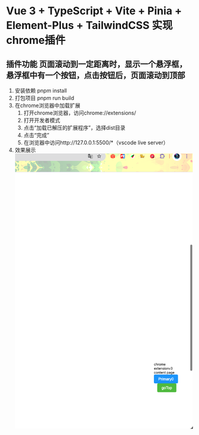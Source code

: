# Vue 3 + TypeScript + Vite + Pinia + Element-Plus + TailwindCSS 实现chrome插件
## 插件功能 页面滚动到一定距离时，显示一个悬浮框，悬浮框中有一个按钮，点击按钮后，页面滚动到顶部

1. 安装依赖 pnpm install
2. 打包项目 pnpm run build
3. 在chrome浏览器中加载扩展
   1. 打开chrome浏览器，访问chrome://extensions/
   2. 打开开发者模式
   3. 点击“加载已解压的扩展程序”，选择dist目录
   4. 点击“完成”
   5. 在浏览器中访问http://127.0.0.1:5500/*（vscode live server）
4. 效果展示
    ![效果展示](./src/assets/demo.png)
